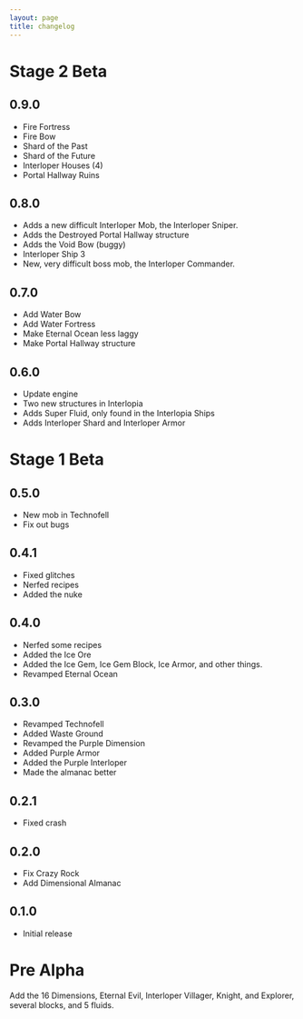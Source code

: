 ```yaml
---
layout: page
title: changelog
---
```


# Stage 2 Beta

## 0.9.0
- Fire Fortress
- Fire Bow
- Shard of the Past
- Shard of the Future
- Interloper Houses (4)
- Portal Hallway Ruins

## 0.8.0
- Adds a new difficult Interloper Mob, the Interloper Sniper.
- Adds the Destroyed Portal Hallway structure
- Adds the Void Bow  (buggy)
- Interloper Ship 3
- New, very difficult boss mob, the Interloper Commander.

## 0.7.0
- Add Water Bow
- Add Water Fortress
- Make Eternal Ocean less laggy
- Make Portal Hallway structure

## 0.6.0
- Update engine
- Two new structures in Interlopia
- Adds Super Fluid, only found in the Interlopia Ships
- Adds Interloper Shard and Interloper Armor

# Stage 1 Beta

## 0.5.0
- New mob in Technofell
- Fix out bugs

## 0.4.1
- Fixed glitches
- Nerfed recipes
- Added the nuke

## 0.4.0
- Nerfed some recipes
- Added the Ice Ore
- Added the Ice Gem, Ice Gem Block, Ice Armor, and other things.
- Revamped Eternal Ocean

## 0.3.0
- Revamped Technofell
- Added Waste Ground
- Revamped the Purple Dimension
- Added Purple Armor
- Added the Purple Interloper
- Made the almanac better

## 0.2.1
- Fixed crash

## 0.2.0
- Fix Crazy Rock
- Add Dimensional Almanac

## 0.1.0
- Initial release

# Pre Alpha
Add the 16 Dimensions, Eternal Evil, Interloper Villager, Knight, and Explorer, several blocks, and 5 fluids.
